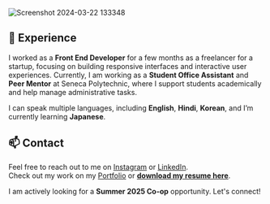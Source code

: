 
![Screenshot 2024-03-22 133348](https://github.com/Kabir-Narula/Kabir-Narula/assets/137004973/7023df73-4f53-4206-ad51-178437c6e75f)


## 💎 Experience

I worked as a **Front End Developer** for a few months as a freelancer for a startup, focusing on building responsive interfaces and interactive user experiences. Currently, I am working as a **Student Office Assistant** and **Peer Mentor** at Seneca Polytechnic, where I support students academically and help manage administrative tasks.

I can speak multiple languages, including **English**, **Hindi**, **Korean**, and I’m currently learning **Japanese**.


## 📫 Contact

Feel free to reach out to me on [Instagram](https://www.instagram.com/_kabirnarula/) or [LinkedIn](https://www.linkedin.com/in/kabir-narula-19b129260).  
Check out my work on my [Portfolio](https://portfolio-comic.vercel.app) or **[download my resume here](https://drive.google.com/file/d/1xWk5_mT3_P00aYKN4vrV12Le059jyPnl/view?usp=sharing)**.

I am actively looking for a **Summer 2025 Co-op** opportunity. Let's connect!



